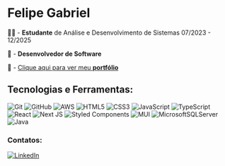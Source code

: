 <h1>Felipe Gabriel</h1>

<section>
  
  <p>👨‍💻 - <strong>Estudante</strong> de Análise e Desenvolvimento de Sistemas 07/2023 - 12/2025</p>
  <p>👾 - <strong>Desenvolvedor de Software</strong></p>
  <p>📖 - <a href="https://fe-liphis.com.br/">Clique aqui para ver meu <strong>portfólio</strong></a></p>
  
</section>

<h2>Tecnologias e Ferramentas:</h2>

<section>

  ![Git](https://img.shields.io/badge/git-%23F05033.svg?style=for-the-badge&logo=git&logoColor=white)
  ![GitHub](https://img.shields.io/badge/github-%23121011.svg?style=for-the-badge&logo=github&logoColor=white)
  ![AWS](https://img.shields.io/badge/AWS-%23FF9900.svg?style=for-the-badge&logo=amazon-aws&logoColor=white)
  ![HTML5](https://img.shields.io/badge/html5-%23E34F26.svg?style=for-the-badge&logo=html5&logoColor=white)
  ![CSS3](https://img.shields.io/badge/css3-%231572B6.svg?style=for-the-badge&logo=css3&logoColor=white)
  ![JavaScript](https://img.shields.io/badge/javascript-%23323330.svg?style=for-the-badge&logo=javascript&logoColor=%23F7DF1E)
  ![TypeScript](https://img.shields.io/badge/typescript-%23007ACC.svg?style=for-the-badge&logo=typescript&logoColor=white)
  ![React](https://img.shields.io/badge/react-%2320232a.svg?style=for-the-badge&logo=react&logoColor=%2361DAFB)
  ![Next JS](https://img.shields.io/badge/Next-black?style=for-the-badge&logo=next.js&logoColor=white)
  ![Styled Components](https://img.shields.io/badge/styled--components-DB7093?style=for-the-badge&logo=styled-components&logoColor=white)
  ![MUI](https://img.shields.io/badge/MUI-%230081CB.svg?style=for-the-badge&logo=mui&logoColor=white)
  ![MicrosoftSQLServer](https://img.shields.io/badge/Microsoft%20SQL%20Server-CC2927?style=for-the-badge&logo=microsoft%20sql%20server&logoColor=white)
  ![Java](https://img.shields.io/badge/java-%23ED8B00.svg?style=for-the-badge&logo=openjdk&logoColor=white)

</section>

<h3>Contatos:</h3>

<div display="flex">
  
<a href="https://www.linkedin.com/in/fe-liphis/" target="_blank">![LinkedIn](https://img.shields.io/badge/linkedin-%230077B5.svg?style=for-the-badge&logo=linkedin&logoColor=white)</a>

</div> 

